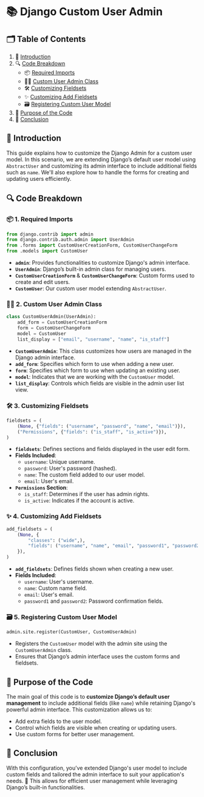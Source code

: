 # 📚 Django Custom User Admin

## 🗂️ Table of Contents
1. 📝 [Introduction](#-introduction)
2. 🔍 [Code Breakdown](#-code-breakdown)
   - 📦 [Required Imports](#-1-required-imports)
   - 👨‍💻 [Custom User Admin Class](#-2-custom-user-admin-class)
   - 🛠️ [Customizing Fieldsets](#-3-customizing-fieldsets)
   - ✨ [Customizing Add Fieldsets](#-4-customizing-add-fieldsets)
   - 🗃️ [Registering Custom User Model](#-5-registering-custom-user-model)
3. 🎯 [Purpose of the Code](#-purpose-of-the-code)
4. 🏁 [Conclusion](#-conclusion)

## 📝 Introduction
This guide explains how to customize the Django Admin for a custom user model. In this scenario, we are extending Django’s default user model using `AbstractUser` and customizing its admin interface to include additional fields such as `name`. We'll also explore how to handle the forms for creating and updating users efficiently.

## 🔍 Code Breakdown

### 📦 1. Required Imports
```python
from django.contrib import admin
from django.contrib.auth.admin import UserAdmin
from .forms import CustomUserCreationForm, CustomUserChangeForm
from .models import CustomUser
```

- **`admin`**: Provides functionalities to customize Django's admin interface.
- **`UserAdmin`**: Django’s built-in admin class for managing users.
- **`CustomUserCreationForm`** & **`CustomUserChangeForm`**: Custom forms used to create and edit users.
- **`CustomUser`**: Our custom user model extending `AbstractUser`.

### 👨‍💻 2. Custom User Admin Class
```python
class CustomUserAdmin(UserAdmin):
    add_form = CustomUserCreationForm
    form = CustomUserChangeForm
    model = CustomUser
    list_display = ["email", "username", "name", "is_staff"]
```

- **`CustomUserAdmin`**: This class customizes how users are managed in the Django admin interface.
- **`add_form`**: Specifies which form to use when adding a new user.
- **`form`**: Specifies which form to use when updating an existing user.
- **`model`**: Indicates that we are working with the `CustomUser` model.
- **`list_display`**: Controls which fields are visible in the admin user list view.

### 🛠️ 3. Customizing Fieldsets
```python
fieldsets = (
    (None, {"fields": ("username", "password", "name", "email")}),
    ("Permissions", {"fields": ("is_staff", "is_active")}),
)
```

- **`fieldsets`**: Defines sections and fields displayed in the user edit form.
- **Fields Included**:
  - `username`: Unique username.
  - `password`: User's password (hashed).
  - `name`: The custom field added to our user model.
  - `email`: User's email.
- **`Permissions` Section**:
  - `is_staff`: Determines if the user has admin rights.
  - `is_active`: Indicates if the account is active.

### ✨ 4. Customizing Add Fieldsets
```python
add_fieldsets = (
    (None, {
        "classes": ("wide",),
        "fields": ("username", "name", "email", "password1", "password2"),
    }),
)
```

- **`add_fieldsets`**: Defines fields shown when creating a new user.
- **Fields Included**:
  - `username`: User's username.
  - `name`: Custom name field.
  - `email`: User's email.
  - `password1` and `password2`: Password confirmation fields.

### 🗃️ 5. Registering Custom User Model
```python
admin.site.register(CustomUser, CustomUserAdmin)
```

- Registers the `CustomUser` model with the admin site using the `CustomUserAdmin` class.
- Ensures that Django’s admin interface uses the custom forms and fieldsets.

## 🎯 Purpose of the Code
The main goal of this code is to **customize Django’s default user management** to include additional fields (like `name`) while retaining Django's powerful admin interface. This customization allows us to:

- Add extra fields to the user model.
- Control which fields are visible when creating or updating users.
- Use custom forms for better user management.

## 🏁 Conclusion
With this configuration, you’ve extended Django's user model to include custom fields and tailored the admin interface to suit your application's needs. 🎉 This allows for efficient user management while leveraging Django’s built-in functionalities.


